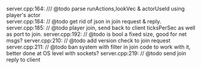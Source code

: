server.cpp:164:	  /// @todo parse runActions,lookVec & actorUseId using player's actor \
server.cpp:184:	// @todo get rid of json in join request & reply.
server.cpp:185:	// @todo player join, send back to client ticksPerSec as well as port to join.
server.cpp:192:	// @todo is bool a fixed size, good for net msgs?
server.cpp:210:	// @todo add version check to join request
server.cpp:211:	// @todo ban system with filter in join code to work with it, better done at OS level with sockets?
server.cpp:219:	  // @todo send join reply to client
